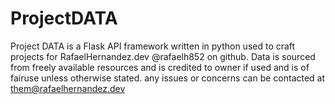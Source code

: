 # ProjectDATA
Project DATA is a Flask API framework written in python used to craft projects for RafaelHernandez.dev @rafaelh852 on github. 
Data is sourced from freely available resources and is credited to owner if used and is of fairuse unless otherwise stated. 
any issues or concerns can be contacted at them@rafaelhernandez.dev 
